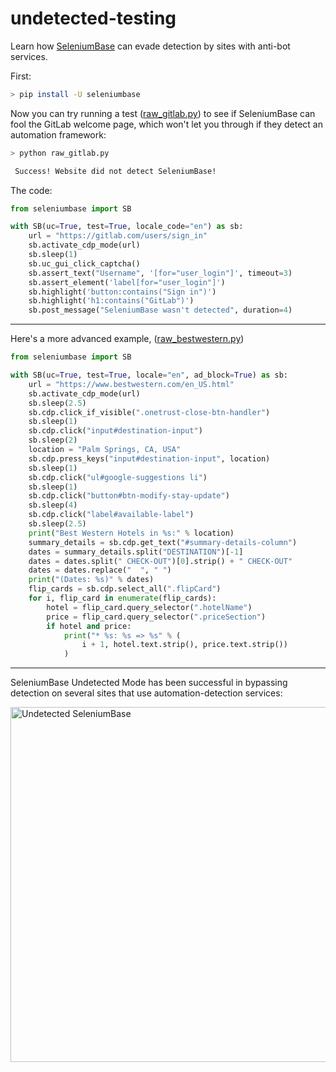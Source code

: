 # undetected-testing

Learn how [SeleniumBase](https://github.com/seleniumbase/SeleniumBase) can evade detection by sites with anti-bot services.

First:

```bash
> pip install -U seleniumbase
```

Now you can try running a test ([raw_gitlab.py](https://github.com/mdmintz/undetected-testing/blob/master/raw_gitlab.py)) to see if SeleniumBase can fool the GitLab welcome page, which won't let you through if they detect an automation framework:

```bash
> python raw_gitlab.py

 Success! Website did not detect SeleniumBase!

```

The code:

```python
from seleniumbase import SB

with SB(uc=True, test=True, locale_code="en") as sb:
    url = "https://gitlab.com/users/sign_in"
    sb.activate_cdp_mode(url)
    sb.sleep(1)
    sb.uc_gui_click_captcha()
    sb.assert_text("Username", '[for="user_login"]', timeout=3)
    sb.assert_element('label[for="user_login"]')
    sb.highlight('button:contains("Sign in")')
    sb.highlight('h1:contains("GitLab")')
    sb.post_message("SeleniumBase wasn't detected", duration=4)
```

--------

Here's a more advanced example, ([raw_bestwestern.py](https://github.com/mdmintz/undetected-testing/blob/master/raw_bestwestern.py))

```python
from seleniumbase import SB

with SB(uc=True, test=True, locale="en", ad_block=True) as sb:
    url = "https://www.bestwestern.com/en_US.html"
    sb.activate_cdp_mode(url)
    sb.sleep(2.5)
    sb.cdp.click_if_visible(".onetrust-close-btn-handler")
    sb.sleep(1)
    sb.cdp.click("input#destination-input")
    sb.sleep(2)
    location = "Palm Springs, CA, USA"
    sb.cdp.press_keys("input#destination-input", location)
    sb.sleep(1)
    sb.cdp.click("ul#google-suggestions li")
    sb.sleep(1)
    sb.cdp.click("button#btn-modify-stay-update")
    sb.sleep(4)
    sb.cdp.click("label#available-label")
    sb.sleep(2.5)
    print("Best Western Hotels in %s:" % location)
    summary_details = sb.cdp.get_text("#summary-details-column")
    dates = summary_details.split("DESTINATION")[-1]
    dates = dates.split(" CHECK-OUT")[0].strip() + " CHECK-OUT"
    dates = dates.replace("  ", " ")
    print("(Dates: %s)" % dates)
    flip_cards = sb.cdp.select_all(".flipCard")
    for i, flip_card in enumerate(flip_cards):
        hotel = flip_card.query_selector(".hotelName")
        price = flip_card.query_selector(".priceSection")
        if hotel and price:
            print("* %s: %s => %s" % (
                i + 1, hotel.text.strip(), price.text.strip())
            )
```

--------

SeleniumBase Undetected Mode has been successful in bypassing detection on several sites that use automation-detection services:

<img width="568" alt="Undetected SeleniumBase" src="https://user-images.githubusercontent.com/6788579/213031519-0220d19f-e210-4858-b6b5-9253b112efe4.png">
